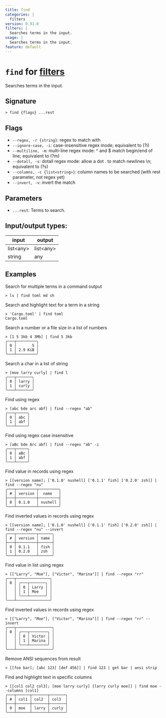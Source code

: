 ```yaml
---
title: find
categories: |
  filters
version: 0.91.0
filters: |
  Searches terms in the input.
usage: |
  Searches terms in the input.
feature: default
---
```

<!-- This file is automatically generated. Please edit the command in https://github.com/nushell/nushell instead. -->

# `find` for [filters](/commands/categories/filters.md)

<div class='command-title'>Searches terms in the input.</div>

## Signature

```> find {flags} ...rest```

## Flags

 -  `--regex, -r {string}`: regex to match with
 -  `--ignore-case, -i`: case-insensitive regex mode; equivalent to (?i)
 -  `--multiline, -m`: multi-line regex mode: ^ and $ match begin/end of line; equivalent to (?m)
 -  `--dotall, -s`: dotall regex mode: allow a dot . to match newlines \n; equivalent to (?s)
 -  `--columns, -c {list<string>}`: column names to be searched (with rest parameter, not regex yet)
 -  `--invert, -v`: invert the match

## Parameters

 -  `...rest`: Terms to search.


## Input/output types:

| input     | output    |
| --------- | --------- |
| list\<any\> | list\<any\> |
| string    | any       |
## Examples

Search for multiple terms in a command output
```nu
> ls | find toml md sh

```

Search and highlight text for a term in a string
```nu
> 'Cargo.toml' | find toml
Cargo.toml
```

Search a number or a file size in a list of numbers
```nu
> [1 5 3kb 4 3Mb] | find 5 3kb
╭───┬─────────╮
│ 0 │       5 │
│ 1 │ 2.9 KiB │
╰───┴─────────╯

```

Search a char in a list of string
```nu
> [moe larry curly] | find l
╭───┬───────╮
│ 0 │ larry │
│ 1 │ curly │
╰───┴───────╯

```

Find using regex
```nu
> [abc bde arc abf] | find --regex "ab"
╭───┬─────╮
│ 0 │ abc │
│ 1 │ abf │
╰───┴─────╯

```

Find using regex case insensitive
```nu
> [aBc bde Arc abf] | find --regex "ab" -i
╭───┬─────╮
│ 0 │ aBc │
│ 1 │ abf │
╰───┴─────╯

```

Find value in records using regex
```nu
> [[version name]; ['0.1.0' nushell] ['0.1.1' fish] ['0.2.0' zsh]] | find --regex "nu"
╭───┬─────────┬─────────╮
│ # │ version │  name   │
├───┼─────────┼─────────┤
│ 0 │ 0.1.0   │ nushell │
╰───┴─────────┴─────────╯

```

Find inverted values in records using regex
```nu
> [[version name]; ['0.1.0' nushell] ['0.1.1' fish] ['0.2.0' zsh]] | find --regex "nu" --invert
╭───┬─────────┬──────╮
│ # │ version │ name │
├───┼─────────┼──────┤
│ 0 │ 0.1.1   │ fish │
│ 1 │ 0.2.0   │ zsh  │
╰───┴─────────┴──────╯

```

Find value in list using regex
```nu
> [["Larry", "Moe"], ["Victor", "Marina"]] | find --regex "rr"
╭───┬───────────────╮
│ 0 │ ╭───┬───────╮ │
│   │ │ 0 │ Larry │ │
│   │ │ 1 │ Moe   │ │
│   │ ╰───┴───────╯ │
╰───┴───────────────╯

```

Find inverted values in records using regex
```nu
> [["Larry", "Moe"], ["Victor", "Marina"]] | find --regex "rr" --invert
╭───┬────────────────╮
│ 0 │ ╭───┬────────╮ │
│   │ │ 0 │ Victor │ │
│   │ │ 1 │ Marina │ │
│   │ ╰───┴────────╯ │
╰───┴────────────────╯

```

Remove ANSI sequences from result
```nu
> [[foo bar]; [abc 123] [def 456]] | find 123 | get bar | ansi strip

```

Find and highlight text in specific columns
```nu
> [[col1 col2 col3]; [moe larry curly] [larry curly moe]] | find moe --columns [col1]
╭───┬──────┬───────┬───────╮
│ # │ col1 │ col2  │ col3  │
├───┼──────┼───────┼───────┤
│ 0 │ moe  │ larry │ curly │
╰───┴──────┴───────┴───────╯

```
